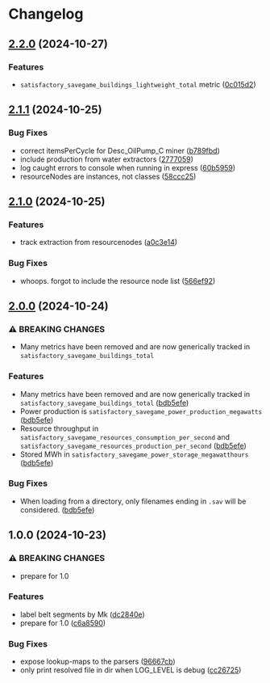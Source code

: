 # Changelog

## [2.2.0](https://github.com/Sleavely/satisfactory-savegame-prometheus-exporter/compare/v2.1.1...v2.2.0) (2024-10-27)


### Features

* `satisfactory_savegame_buildings_lightweight_total` metric ([0c015d2](https://github.com/Sleavely/satisfactory-savegame-prometheus-exporter/commit/0c015d22fc2983a38c9e68c7e4f45ba73b6cb75c))

## [2.1.1](https://github.com/Sleavely/satisfactory-savegame-prometheus-exporter/compare/v2.1.0...v2.1.1) (2024-10-25)


### Bug Fixes

* correct itemsPerCycle for Desc_OilPump_C miner ([b789fbd](https://github.com/Sleavely/satisfactory-savegame-prometheus-exporter/commit/b789fbd9d468361ee687157491c24a8759b40d83))
* include production from water extractors ([2777059](https://github.com/Sleavely/satisfactory-savegame-prometheus-exporter/commit/27770598388e2afc7bef4d3205780287ce4ebd94))
* log caught errors to console when running in express ([60b5959](https://github.com/Sleavely/satisfactory-savegame-prometheus-exporter/commit/60b5959e7a558486a1ceeafa1eaee196131304ed))
* resourceNodes are instances, not classes ([58ccc25](https://github.com/Sleavely/satisfactory-savegame-prometheus-exporter/commit/58ccc25d66a2d35c2811b33f2ec4743e86cb57c9))

## [2.1.0](https://github.com/Sleavely/satisfactory-savegame-prometheus-exporter/compare/v2.0.0...v2.1.0) (2024-10-25)


### Features

* track extraction from resourcenodes ([a0c3e14](https://github.com/Sleavely/satisfactory-savegame-prometheus-exporter/commit/a0c3e14cc40bc5c886b90740f50c38471cfb2585))


### Bug Fixes

* whoops. forgot to include the resource node list ([566ef92](https://github.com/Sleavely/satisfactory-savegame-prometheus-exporter/commit/566ef92113e4da02f1186aa10480c1a0c0bd6597))

## [2.0.0](https://github.com/Sleavely/satisfactory-savegame-prometheus-exporter/compare/v1.0.0...v2.0.0) (2024-10-24)


### ⚠ BREAKING CHANGES

* Many metrics have been removed and are now generically tracked in `satisfactory_savegame_buildings_total`

### Features

* Many metrics have been removed and are now generically tracked in `satisfactory_savegame_buildings_total` ([bdb5efe](https://github.com/Sleavely/satisfactory-savegame-prometheus-exporter/commit/bdb5efeaeb9bd90ee03abe91b8d314346c7eaad1))
* Power production is `satisfactory_savegame_power_production_megawatts` ([bdb5efe](https://github.com/Sleavely/satisfactory-savegame-prometheus-exporter/commit/bdb5efeaeb9bd90ee03abe91b8d314346c7eaad1))
* Resource throughput in `satisfactory_savegame_resources_consumption_per_second` and `satisfactory_savegame_resources_production_per_second` ([bdb5efe](https://github.com/Sleavely/satisfactory-savegame-prometheus-exporter/commit/bdb5efeaeb9bd90ee03abe91b8d314346c7eaad1))
* Stored MWh in `satisfactory_savegame_power_storage_megawatthours` ([bdb5efe](https://github.com/Sleavely/satisfactory-savegame-prometheus-exporter/commit/bdb5efeaeb9bd90ee03abe91b8d314346c7eaad1))


### Bug Fixes

* When loading from a directory, only filenames ending in `.sav` will be considered. ([bdb5efe](https://github.com/Sleavely/satisfactory-savegame-prometheus-exporter/commit/bdb5efeaeb9bd90ee03abe91b8d314346c7eaad1))

## 1.0.0 (2024-10-23)


### ⚠ BREAKING CHANGES

* prepare for 1.0

### Features

* label belt segments by Mk ([dc2840e](https://github.com/Sleavely/satisfactory-savegame-prometheus-exporter/commit/dc2840e75c16b4ee580ae037ebacf239e23b41c5))
* prepare for 1.0 ([c6a8590](https://github.com/Sleavely/satisfactory-savegame-prometheus-exporter/commit/c6a85908795620a99c1abbd69d5623f589e0034b))


### Bug Fixes

* expose lookup-maps to the parsers ([96667cb](https://github.com/Sleavely/satisfactory-savegame-prometheus-exporter/commit/96667cb99afd3eb5ce6b8069f12e37c1f6ed7282))
* only print resolved file in dir when LOG_LEVEL is debug ([cc26725](https://github.com/Sleavely/satisfactory-savegame-prometheus-exporter/commit/cc26725876761777342a9db401399b2b54ec07ee))
